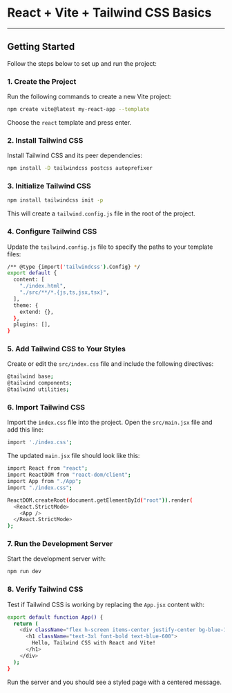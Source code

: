 # React + Vite + Tailwind CSS Basics
---

## **Getting Started**

Follow the steps below to set up and run the project:

### **1. Create the Project**
Run the following commands to create a new Vite project:

```bash
npm create vite@latest my-react-app --template 
```
Choose the `react` template and press enter.

### **2. Install Tailwind CSS**
Install Tailwind CSS and its peer dependencies:
```bash
npm install -D tailwindcss postcss autoprefixer
```

### **3. Initialize Tailwind CSS**
```bash
npm install tailwindcss init -p
```
This will create a ```tailwind.config.js``` file in the root of the project.

### **4. Configure Tailwind CSS**
Update the ```tailwind.config.js``` file to specify the paths to your template files:
```bash
/** @type {import('tailwindcss').Config} */
export default {
  content: [
    "./index.html",
    "./src/**/*.{js,ts,jsx,tsx}",
  ],
  theme: {
    extend: {},
  },
  plugins: [],
}
```
### **5. Add Tailwind CSS to Your Styles**
Create or edit the ```src/index.css``` file and include the following directives:
```bash
@tailwind base;
@tailwind components;
@tailwind utilities;
```

### **6. Import Tailwind CSS**
Import the ```index.css``` file into the project. Open the ```src/main.jsx``` file and add this line:
```bash
import './index.css';
``` 
The updated ```main.jsx``` file should look like this:
```bash
import React from "react";
import ReactDOM from "react-dom/client";
import App from "./App";
import "./index.css";

ReactDOM.createRoot(document.getElementById("root")).render(
  <React.StrictMode>
    <App />
  </React.StrictMode>
);
```

### **7. Run the Development Server**
Start the development server with:
```bash
npm run dev
```

### **8. Verify Tailwind CSS**
Test if Tailwind CSS is working by replacing the ```App.jsx``` content with:
```bash
export default function App() {
  return (
    <div className="flex h-screen items-center justify-center bg-blue-100">
      <h1 className="text-3xl font-bold text-blue-600">
        Hello, Tailwind CSS with React and Vite!
      </h1>
    </div>
  );
}
```
Run the server and you should see a styled page with a centered message.